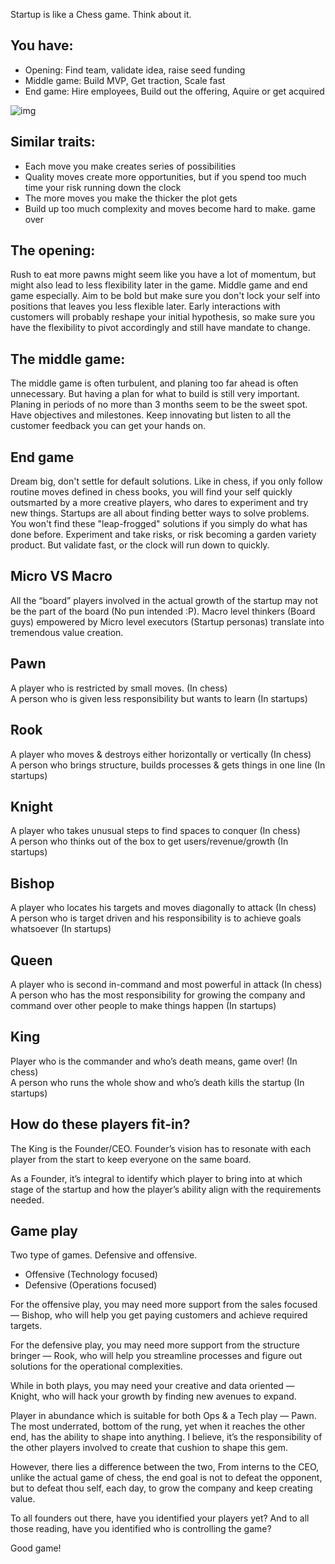 Startup is like a Chess game. Think about it.<!--more-->

## You have:
- Opening: Find team, validate idea, raise seed funding
- Middle game: Build MVP, Get traction, Scale fast
- End game: Hire employees, Build out the offering, Aquire or get acquired

<img alt="img" src="/assets/images/blog/chess.jpg" onload="this.width*=0.5">

## Similar traits:
- Each move you make creates series of possibilities
- Quality moves create more opportunities, but if you spend too much time your risk running down the clock
- The more moves you make the thicker the plot gets
- Build up too much complexity and moves become hard to make. game over

## The opening:
Rush to eat more pawns might seem like you have a lot of momentum, but might also lead to less flexibility later in the game. Middle game and end game especially. Aim to be bold but make sure you don't lock your self into positions that leaves you less flexible later. Early interactions with customers will probably reshape your initial hypothesis, so make sure you have the flexibility to pivot accordingly and still have mandate to change.

## The middle game:
The middle game is often turbulent, and planing too far ahead is often unnecessary. But having a plan for what to build is still very important. Planing in periods of no more than 3 months seem to be the sweet spot. Have objectives and milestones. Keep innovating but listen to all the customer feedback you can get your hands on.

## End game
Dream big, don't settle for default solutions. Like in chess, if you only follow routine moves defined in chess books, you will find your self quickly outsmarted by a more creative players, who dares to experiment and try new things. Startups are all about finding better ways to solve problems. You won't find these "leap-frogged" solutions if you simply do what has done before. Experiment and take risks, or risk becoming a garden variety product. But validate fast, or the clock will run down to quickly.

## Micro VS Macro
All the “board” players involved in the actual growth of the startup may not be the part of the board (No pun intended :P). Macro level thinkers (Board guys) empowered by Micro level executors (Startup personas) translate into tremendous value creation.

## Pawn
A player who is restricted by small moves. (In chess)  
A person who is given less responsibility but wants to learn (In startups)

## Rook
A player who moves & destroys either horizontally or vertically (In chess)  
A person who brings structure, builds processes & gets things in one line (In startups)

## Knight
A player who takes unusual steps to find spaces to conquer (In chess)  
A person who thinks out of the box to get users/revenue/growth (In startups)

## Bishop
A player who locates his targets and moves diagonally to attack (In chess)  
A person who is target driven and his responsibility is to achieve goals whatsoever (In startups)

## Queen
A player who is second in-command and most powerful in attack (In chess)  
A person who has the most responsibility for growing the company and command over other people to make things happen (In startups)

## King
Player who is the commander and who’s death means, game over! (In chess)  
A person who runs the whole show and who’s death kills the startup (In startups)

## How do these players fit-in?
The King is the Founder/CEO. Founder’s vision has to resonate with each player from the start to keep everyone on the same board.

As a Founder, it’s integral to identify which player to bring into at which stage of the startup and how the player’s ability align with the requirements needed.

## Game play
Two type of games. Defensive and offensive.
- Offensive (Technology focused)
- Defensive (Operations focused)

For the offensive play, you may need more support from the sales focused — Bishop, who will help you get paying customers and achieve required targets.

For the defensive play, you may need more support from the structure bringer — Rook, who will help you streamline processes and figure out solutions for the operational complexities.

While in both plays, you may need your creative and data oriented — Knight, who will hack your growth by finding new avenues to expand.

Player in abundance which is suitable for both Ops & a Tech play — Pawn. The most underrated, bottom of the rung, yet when it reaches the other end, has the ability to shape into anything. I believe, it’s the responsibility of the other players involved to create that cushion to shape this gem.

However, there lies a difference between the two, From interns to the CEO, unlike the actual game of chess, the end goal is not to defeat the opponent, but to defeat thou self, each day, to grow the company and keep creating value.

To all founders out there, have you identified your players yet? And to all those reading, have you identified who is controlling the game?

Good game!
